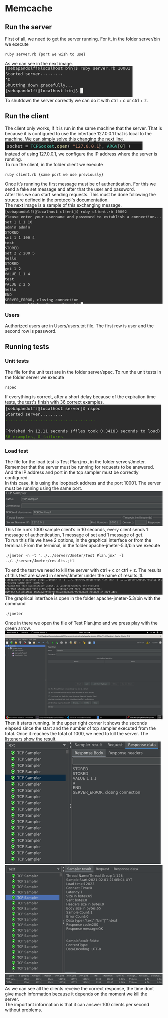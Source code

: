 # Memcache
## Run the server
First of all, we need to get the server running. For it, in the folder server/bin we execute

`ruby server.rb {port we wish to use}`

As we can see in the next image.  
![alt text](images/server.png)  
To shutdown the server correctly we can do it with ctrl + c or ctrl + z.

## Run the client
The client only works, if it is run in the same machine that the server. That is because it is
configured to use the interface 127.0.0.1 that is local to the machine. We can simply solve
this changing the next line.
![alt text](images/tcpsocket.png)  
Instead of using 127.0.0.1, we configure the IP address where the server is running.  
To run the client, in the folder client we execute 

`ruby client.rb {same port we use previously}`  

Once it’s running the first message must be of authentication. For this we send a fake set
message and after that the user and password.  
After this we can start sending requests. This must be done following the structure defined
in the protocol's documentation.  
The next image is a sample of this exchanging message.
![alt text](images/communication.png)

### Users
Authorized users are in Users/users.txt file. The first row is user and the second row is password.

## Running tests

### Unit tests
The file for the unit test are in the folder server/spec. To run the unit tests in the folder server we execute

`rspec`  

If everything is correct, after a short delay because of the expiration time tests, the test's finish with 36 correct examples.  
![alt text](images/rspec.png) 

### Load test
The file for the load test is Test Plan.jmx, in the folder server/Jmeter. Remember that
the server must be running for requests to be answered. And the IP address and port in the
tcp sampler must be correctly configured.  
In this case, it is using the loopback address and the port 10001. The server must be running using the same port.  
![alt text](images/tcpsampler.png) 
This file run’s 1000 sample client’s in 10 seconds, every client sends 1 message of
authentication, 1 message of set and 1 message of get.  
To run this file we have 2 options, in the graphical interface or from the terminal.
From the terminal, in the folder apache-jmeter-5.3/bin we execute  

`./jmeter -n -t '../../server/Jmeter/Test Plan.jmx' -l ../../server/Jmeter/results.jtl`  

To end the test we need to kill the server with ctrl + c or ctrl + z. The results of this test are
saved in server/Jmeter under the name of results.jtl.  
![alt text](images/jmeterCli.png) 
The graphical interface is open in the folder apache-jmeter-5.3/bin with the command  

`./jmeter`

Once in there we open the file of Test Plan.jmx and we press play with the green arrow.  
![alt text](images/jmeterGui.png) 
Then it starts running. In the upper right corner it shows the seconds elapsed since the start
and the number of tcp sampler executed from the total. Once it reaches the total of 1000, we
need to kill the server.
The listeners show the result.  
![alt text](images/listener1.png) 
![alt text](images/listener2.png) 
![alt text](images/listener3.png) 
![alt text](images/listener4.png) 
As we can see all the clients receive the correct response, the time dont give much
information because it depends on the moment we kill the server.  
The important information is that it can answer 100 clients per second without problems.








